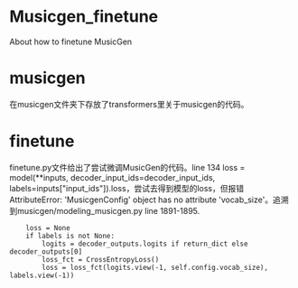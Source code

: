 # Musicgen_finetune
About how to finetune MusicGen
# musicgen
在musicgen文件夹下存放了transformers里关于musicgen的代码。

# finetune
finetune.py文件给出了尝试微调MusicGen的代码。line 134 loss = model(**inputs, decoder_input_ids=decoder_input_ids, labels=inputs["input_ids"]).loss，尝试去得到模型的loss，但报错AttributeError: 'MusicgenConfig' object has no attribute 'vocab_size'。追溯到musicgen/modeling_musicgen.py line 1891-1895.

        loss = None
        if labels is not None:
            logits = decoder_outputs.logits if return_dict else decoder_outputs[0]
            loss_fct = CrossEntropyLoss()
            loss = loss_fct(logits.view(-1, self.config.vocab_size), labels.view(-1))
